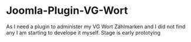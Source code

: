 # Joomla-Plugin-VG-Wort
As I need a plugin to administer my VG Wort Zählmarken and 
I did not find any 
I am starting to develope it myself.
Stage is early prototying
